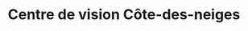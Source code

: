 ---
title: "Centre de vision Côte-des-neiges"
url: /montreal/centre-de-vision-cote-des-neiges/
shop: optician
---